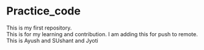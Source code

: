 # Practice_code
This is my first repository. 
<br>
This is for my learning and contribution.
I am adding this for push to remote.
This is Ayush and SUshant and Jyoti